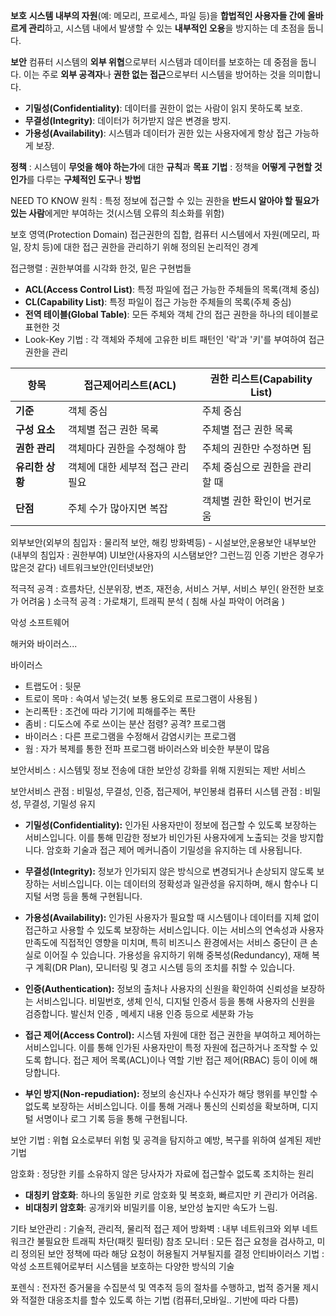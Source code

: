 **보호**
**시스템 내부의 자원**(예: 메모리, 프로세스, 파일 등)을 **합법적인 사용자들 간에 올바르게 관리**하고, 시스템 내에서 발생할 수 있는 **내부적인 오용**을 방지하는 데 초점을 둡니다.

**보안**
컴퓨터 시스템의 **외부 위협**으로부터 시스템과 데이터를 보호하는 데 중점을 둡니다. 이는 주로 **외부 공격자**나 **권한 없는 접근**으로부터 시스템을 방어하는 것을 의미합니다.

- **기밀성(Confidentiality)**: 데이터를 권한이 없는 사람이 읽지 못하도록 보호.
- **무결성(Integrity)**: 데이터가 허가받지 않은 변경을 방지.
- **가용성(Availability)**: 시스템과 데이터가 권한 있는 사용자에게 항상 접근 가능하게 보장.

**정책** : 시스템이 **무엇을 해야 하는가**에 대한 **규칙**과 **목표**
**기법** : 정책을 **어떻게 구현할 것인가**를 다루는 **구체적인 도구**나 **방법**

NEED TO KNOW 원칙 : 특정 정보에 접근할 수 있는 권한을 **반드시 알아야 할 필요가 있는 사람**에게만 부여하는 것(시스템 오류의 최소화를 위함)

보호 영역(Protection Domain)
접근권한의 집합, 컴퓨터 시스템에서 자원(메모리, 파일, 장치 등)에 대한 접근 권한을 관리하기 위해 정의된 논리적인 경계

접근행렬 : 권한부여를 시각화 한것, 밑은 구현법들

- **ACL(Access Control List)**: 특정 파일에 접근 가능한 주체들의 목록(객체 중심)
- **CL(Capability List)**: 특정 파일이 접근 가능한 주체들의 목록(주체 중심)
- **전역 테이블(Global Table)**: 모든 주체와 객체 간의 접근 권한을 하나의 테이블로 표현한 것
- Look-Key 기법 : 각 객체와 주체에 고유한 비트 패턴인 '락'과 '키'를 부여하여 접근 권한을 관리

|**항목**|**접근제어리스트(ACL)**|**권한 리스트(Capability List)**|
|---|---|---|
|**기준**|객체 중심|주체 중심|
|**구성 요소**|객체별 접근 권한 목록|주체별 접근 권한 목록|
|**권한 관리**|객체마다 권한을 수정해야 함|주체의 권한만 수정하면 됨|
|**유리한 상황**|객체에 대한 세부적 접근 관리 필요|주체 중심으로 권한을 관리할 때|
|**단점**|주체 수가 많아지면 복잡|객체별 권한 확인이 번거로움|


외부보안(외부의 침입자 : 물리적 보안, 해킹 방화벽등) - 시설보안,운용보안
내부보안(내부의 침입자 : 권한부여)
UI보안(사용자의 시스탬보안? 그런느낌 인증 기반은 경우가 많은것 같다) 
네트워크보안(인터넷보안)

적극적 공격 : 흐름차단, 신분위장, 변조, 재전송, 서비스 거부, 서비스 부인( 완전한 보호가 어려움 )
소극적 공격 : 가로채기, 트래픽 분석 ( 침해 사실 파악이 어려움 )

악성 소프트웨어 

해커와 바이러스...

바이러스 
- 트랩도어 : 뒷문
- 트로이 목마 : 속여서 넣는것( 보통 용도외로 프로그램이 사용됨 )
- 논리폭탄 : 조건에 따라 기기에 피해를주는 폭탄
- 좀비  : 디도스에 주로 쓰이는 분산 점령? 공격? 프로그램
- 바이러스 : 다른 프로그램을 수정해서 감염시키는 프로그램
- 웜 : 자가 복제를 통한 전파 프로그램 바이러스와 비슷한 부분이 많음

보안서비스 : 시스템및 정보 전송에 대한 보안성 강화를 위해 지원되는 제반 서비스

보안서비스 관점 : 비밀성, 무결성, 인증, 접근제어, 부인봉쇄
컴퓨터 시스템 관점 : 비밀성, 무결성, 기밀성 유지

- **기밀성(Confidentiality):** 인가된 사용자만이 정보에 접근할 수 있도록 보장하는 서비스입니다. 이를 통해 민감한 정보가 비인가된 사용자에게 노출되는 것을 방지합니다. 암호화 기술과 접근 제어 메커니즘이 기밀성을 유지하는 데 사용됩니다.
    
- **무결성(Integrity):** 정보가 인가되지 않은 방식으로 변경되거나 손상되지 않도록 보장하는 서비스입니다. 이는 데이터의 정확성과 일관성을 유지하며, 해시 함수나 디지털 서명 등을 통해 구현됩니다.

- **가용성(Availability):** 인가된 사용자가 필요할 때 시스템이나 데이터를 지체 없이 접근하고 사용할 수 있도록 보장하는 서비스입니다. 이는 서비스의 연속성과 사용자 만족도에 직접적인 영향을 미치며, 특히 비즈니스 환경에서는 서비스 중단이 큰 손실로 이어질 수 있습니다. 가용성을 유지하기 위해 중복성(Redundancy), 재해 복구 계획(DR Plan), 모니터링 및 경고 시스템 등의 조치를 취할 수 있습니다.



- **인증(Authentication):** 정보의 출처나 사용자의 신원을 확인하여 신뢰성을 보장하는 서비스입니다. 비밀번호, 생체 인식, 디지털 인증서 등을 통해 사용자의 신원을 검증합니다.
    발신처 인증 , 메세지 내용 인증 등으로 세분화 가능
    
- **접근 제어(Access Control):** 시스템 자원에 대한 접근 권한을 부여하고 제어하는 서비스입니다. 이를 통해 인가된 사용자만이 특정 자원에 접근하거나 조작할 수 있도록 합니다. 접근 제어 목록(ACL)이나 역할 기반 접근 제어(RBAC) 등이 이에 해당합니다.
    
- **부인 방지(Non-repudiation):** 정보의 송신자나 수신자가 해당 행위를 부인할 수 없도록 보장하는 서비스입니다. 이를 통해 거래나 통신의 신뢰성을 확보하며, 디지털 서명이나 로그 기록 등을 통해 구현됩니다.


보안 기법 : 위협 요소로부터 위험 및 공격을 탐지하고 예방, 복구를 위하여 설계된 제반 기법


암호화 : 정당한 키를 소유하지 않은 당사자가 자료에 접근할수 없도록 조치하는 원리
- **대칭키 암호화**: 하나의 동일한 키로 암호화 및 복호화, 빠르지만 키 관리가 어려움.
- **비대칭키 암호화**: 공개키와 비밀키를 이용, 보안성 높지만 속도가 느림.

기타
보안관리 : 기술적, 관리적, 물리적 접근 제어
방화벽 : 내부 네트워크와 외부 네트워크간 불필요한 트래픽 차단(패킷 필터링)
참조 모니터 : 모든 접근 요청을 검사하고, 미리 정의된 보안 정책에 따라 해당 요청이 허용될지 거부될지를 결정
안티바이러스 기법 : 악성 소프트웨어로부터 시스템을 보호하는 다양한 방식의 기술

포렌식 : 전자전 증거물을 수집분석 및 역추적 등의 절차를 수행하고, 법적 증거물 제시와 적절한 대응조치를 할수 있도록 하는 기법 (컴퓨터,모바일.. 기반에 따라 다름)


